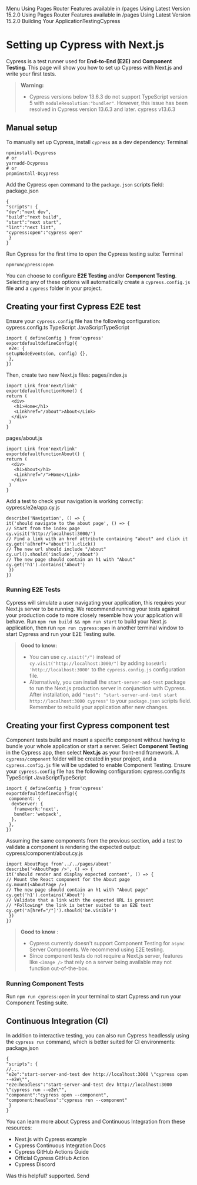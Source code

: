 Menu
Using Pages Router
Features available in /pages
Using Latest Version
15.2.0
Using Pages Router
Features available in /pages
Using Latest Version
15.2.0
Building Your ApplicationTestingCypress
# Setting up Cypress with Next.js
Cypress is a test runner used for **End-to-End (E2E)** and **Component Testing**. This page will show you how to set up Cypress with Next.js and write your first tests.
> **Warning:**
>   * Cypress versions below 13.6.3 do not support TypeScript version 5 with `moduleResolution:"bundler"`. However, this issue has been resolved in Cypress version 13.6.3 and later. cypress v13.6.3
> 

## Manual setup
To manually set up Cypress, install `cypress` as a dev dependency:
Terminal
```
npminstall-Dcypress
# or
yarnadd-Dcypress
# or
pnpminstall-Dcypress
```

Add the Cypress `open` command to the `package.json` scripts field:
package.json
```
{
"scripts": {
"dev":"next dev",
"build":"next build",
"start":"next start",
"lint":"next lint",
"cypress:open":"cypress open"
 }
}
```

Run Cypress for the first time to open the Cypress testing suite:
Terminal
```
npmruncypress:open
```

You can choose to configure **E2E Testing** and/or **Component Testing**. Selecting any of these options will automatically create a `cypress.config.js` file and a `cypress` folder in your project.
## Creating your first Cypress E2E test
Ensure your `cypress.config` file has the following configuration:
cypress.config.ts
TypeScript
JavaScriptTypeScript
```
import { defineConfig } from'cypress'
exportdefaultdefineConfig({
 e2e: {
setupNodeEvents(on, config) {},
 },
})
```

Then, create two new Next.js files:
pages/index.js
```
import Link from'next/link'
exportdefaultfunctionHome() {
return (
  <div>
   <h1>Home</h1>
   <Linkhref="/about">About</Link>
  </div>
 )
}
```

pages/about.js
```
import Link from'next/link'
exportdefaultfunctionAbout() {
return (
  <div>
   <h1>About</h1>
   <Linkhref="/">Home</Link>
  </div>
 )
}
```

Add a test to check your navigation is working correctly:
cypress/e2e/app.cy.js
```
describe('Navigation', () => {
it('should navigate to the about page', () => {
// Start from the index page
cy.visit('http://localhost:3000/')
// Find a link with an href attribute containing "about" and click it
cy.get('a[href*="about"]').click()
// The new url should include "/about"
cy.url().should('include','/about')
// The new page should contain an h1 with "About"
cy.get('h1').contains('About')
 })
})
```

### Running E2E Tests
Cypress will simulate a user navigating your application, this requires your Next.js server to be running. We recommend running your tests against your production code to more closely resemble how your application will behave.
Run `npm run build && npm run start` to build your Next.js application, then run `npm run cypress:open` in another terminal window to start Cypress and run your E2E Testing suite.
> **Good to know:**
>   * You can use `cy.visit("/")` instead of `cy.visit("http://localhost:3000/")` by adding `baseUrl: 'http://localhost:3000'` to the `cypress.config.js` configuration file.
>   * Alternatively, you can install the `start-server-and-test` package to run the Next.js production server in conjunction with Cypress. After installation, add `"test": "start-server-and-test start http://localhost:3000 cypress"` to your `package.json` scripts field. Remember to rebuild your application after new changes.
> 

## Creating your first Cypress component test
Component tests build and mount a specific component without having to bundle your whole application or start a server.
Select **Component Testing** in the Cypress app, then select **Next.js** as your front-end framework. A `cypress/component` folder will be created in your project, and a `cypress.config.js` file will be updated to enable Component Testing.
Ensure your `cypress.config` file has the following configuration:
cypress.config.ts
TypeScript
JavaScriptTypeScript
```
import { defineConfig } from'cypress'
exportdefaultdefineConfig({
 component: {
  devServer: {
   framework:'next',
   bundler:'webpack',
  },
 },
})
```

Assuming the same components from the previous section, add a test to validate a component is rendering the expected output:
cypress/component/about.cy.js
```
import AboutPage from'../../pages/about'
describe('<AboutPage />', () => {
it('should render and display expected content', () => {
// Mount the React component for the About page
cy.mount(<AboutPage />)
// The new page should contain an h1 with "About page"
cy.get('h1').contains('About')
// Validate that a link with the expected URL is present
// *Following* the link is better suited to an E2E test
cy.get('a[href="/"]').should('be.visible')
 })
})
```

> **Good to know** :
>   * Cypress currently doesn't support Component Testing for `async` Server Components. We recommend using E2E testing.
>   * Since component tests do not require a Next.js server, features like `<Image />` that rely on a server being available may not function out-of-the-box.
> 

### Running Component Tests
Run `npm run cypress:open` in your terminal to start Cypress and run your Component Testing suite.
## Continuous Integration (CI)
In addition to interactive testing, you can also run Cypress headlessly using the `cypress run` command, which is better suited for CI environments:
package.json
```
{
"scripts": {
//...
"e2e":"start-server-and-test dev http://localhost:3000 \"cypress open --e2e\"",
"e2e:headless":"start-server-and-test dev http://localhost:3000 \"cypress run --e2e\"",
"component":"cypress open --component",
"component:headless":"cypress run --component"
 }
}
```

You can learn more about Cypress and Continuous Integration from these resources:
  * Next.js with Cypress example
  * Cypress Continuous Integration Docs
  * Cypress GitHub Actions Guide
  * Official Cypress GitHub Action
  * Cypress Discord


Was this helpful?
supported.
Send
